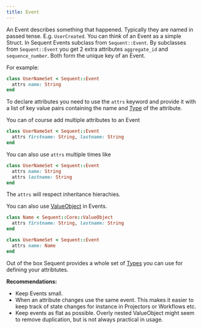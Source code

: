 ```yaml
---
title: Event
---
```


An Event describes something that happened. Typically they are named in passed tense. E.g. `UserCreated`.
You can think of an Event as a simple Struct. In Sequent Events subclass from `Sequent::Event`.
By subclasses from `Sequent::Event` you get 2 extra attributes `aggregate_id` and `sequence_number`.
Both form the unique key of an Event.

For example:

```ruby
class UserNameSet < Sequent::Event
  attrs name: String
end
```

To declare attributes you need to use the `attrs` keyword and provide it with a list of key value pairs
containing the name and [Type](types.html) of the attribute.

You can of course add multiple attributes to an Event

```ruby
class UserNameSet < Sequent::Event
  attrs firstname: String, lastname: String
end
```

You can also use `attrs` multiple times like

```ruby
class UserNameSet < Sequent::Event
  attrs name: String
  attrs lastname: String
end
```


The `attrs` will respect inheritance hierachies.

You can also use [ValueObject](value-object.html) in Events.

```ruby
class Name < Sequent::Core::ValueObject
  attrs firstname: String, lastname: String
end

class UserNameSet < Sequent::Event
  attrs name: Name
end
```

Out of the box Sequent provides a whole set of [Types](types.html) you can use
for defining your attribtutes.

<div class="notice--info">
<strong>Recommendations:</strong>
  <ul>
    <li>Keep Events small.</li>
    <li>When an attribute changes use the same event.
        This makes it easier to keep track of state changes for instance in Projectors or Workflows etc.</li>
    <li>Keep events as flat as possible. Overly nested ValueObject might seem to remove duplication, but is not always practical in usage.</li>
  </ul>
</div>
